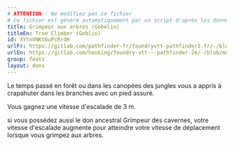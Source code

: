 ```yaml
---
# ATTENTION : Ne modifiez pas ce fichier
# Ce fichier est généré automatiquement par un script d'après les données du module Foundry VTT officiel et de sa traduction
title: Grimpeur aux arbres (Gobelin)
titleEn: Tree Climber (Goblin)
id: XYtnVNKt6uPcRrdH
urlFr: https://gitlab.com/pathfinder-fr/foundryvtt-pathfinder2-fr/-/blob/master/data/feats/XYtnVNKt6uPcRrdH.htm
urlEn: https://gitlab.com/hooking/foundry-vtt---pathfinder-2e/-/blob/master/packs/data/feats.db/tree-climber-goblin.json
group: feats
layout: dons
---
```

Le temps passé en forêt ou dans les canopées des jungles vous a appris à crapahuter dans les branches avec un pied assuré.

Vous gagnez une vitesse d'escalade de 3 m.

si vous possédez aussi le don ancestral <a class="entity-link" data-pack="pf2e.feats-srd" data-id="bo4JG09pkoS7ywSZ" draggable="true">Grimpeur des cavernes</a>, votre vitesse d'escalade augmente pour atteindre votre vitesse de déplacement lorsque vous grimpez aux arbres.


